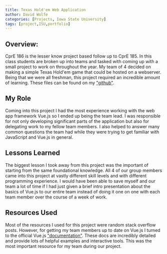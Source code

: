 ```yaml
---
title: Texas Hold'em Web Application
author: David Wolfe
categories: [Projects, Iowa State University]
tags: [project,ISU,portfolio] 
---
```

## Overview:
CprE 186 is the lesser know project based follow up to CprE 185. In this class students are broken up into teams and tasked with coming up with a small project to work on throughout the year. My team of 4 decided on making a simple Texas Hold'em game that could be hosted on a webserver. Being that we were all freshman, this project required an incredible amount of learning. These files can be found on my ["github"](https://github.com/dwolfe884/186Game).

## My Role
Coming into this project I had the most experience working with the web app framework Vue.js so I ended up being the team lead. I was responsible for not only developing significant parts of the application but also for delegating work to my fellow team members. I also helped to answer many common questions the team had while they were trying to get familiar with JavaScript and Vue.js in general.

## Lessons Learned
The biggest lesson I took away from this project was the important of starting from the same foundational knowledge. All 4 of our group members came into this project at vastly different skill levels and with different programming experience. I would have been able to save myself and our team a lot of time if I had just given a brief intro presentation about the basics of Vue.js to our entire team instead of doing it one on one with each team member over the course of a week of work.

## Resources Used
Most of the resources I used for this project were random stack overflow posts. However, for getting my team members up to date on Vue.js I turned to the official Vue.js ["documentation"](https://vuejs.org/guide/introduction.html). These docs are incredibly detailed and provide lots of helpful examples and interactive tools. This was the most important resource for my team during our project.